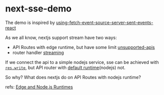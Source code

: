 # next-sse-demo

The demo is inspired by [using-fetch-event-source-server-sent-events-react](https://blog.logrocket.com/using-fetch-event-source-server-sent-events-react/)

As we all know, nextjs support stream have two ways:

- API Routes with edge runtime, but have some limit [unsupported-apis](https://nextjs.org/docs/api-reference/edge-runtime#unsupported-apis)
- router handler [streaming](https://beta.nextjs.org/docs/routing/route-handlers#streaming)

If we connect the api to a simple nodejs service, sse can be achieved with [`res.write`](./server.js#L15-L29), but API router with [default runtime](https://beta.nextjs.org/docs/rendering/edge-and-nodejs-runtimes#segment-runtime-option)(nodejs) not.

So why? What does nextjs do on API Routes with nodejs runtime?

refs:
[Edge and Node.js Runtimes](https://beta.nextjs.org/docs/rendering/edge-and-nodejs-runtimes)
